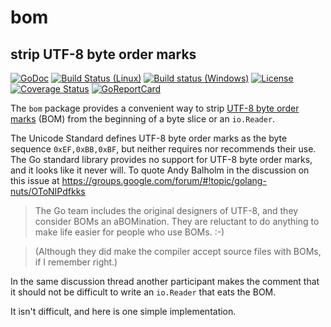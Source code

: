 # bom
## strip UTF-8 byte order marks

[![GoDoc](https://godoc.org/github.com/spkg/bom?status.svg)](https://godoc.org/github.com/spkg/bom)
[![Build Status (Linux)](https://travis-ci.org/spkg/bom.svg?branch=master)](https://travis-ci.org/spkg/bom)
[![Build status (Windows)](https://ci.appveyor.com/api/projects/status/065x7yuc77xicv59?svg=true)](https://ci.appveyor.com/project/jjeffery/bom)
[![License](http://img.shields.io/badge/license-MIT-green.svg?style=flat)](https://raw.githubusercontent.com/spkg/bom/master/LICENSE.md)
[![Coverage Status](https://coveralls.io/repos/github/spkg/bom/badge.svg?branch=master)](https://coveralls.io/github/spkg/bom?branch=master)
[![GoReportCard](http://goreportcard.com/badge/spkg/bom)](http://goreportcard.com/report/spkg/bom)


The `bom` package provides a convenient way to strip [UTF-8 byte order marks](https://en.wikipedia.org/wiki/Byte_order_mark#UTF-8)
(BOM) from the beginning of a byte slice or an `io.Reader`.

The Unicode Standard defines UTF-8 byte order marks as the byte sequence `0xEF,0xBB,0xBF`, but neither requires nor recommends their use.
The Go standard library provides no support for UTF-8 byte order marks, and it looks like it never will. To quote Andy Balholm in the
discussion on this issue at https://groups.google.com/forum/#!topic/golang-nuts/OToNIPdfkks

>  The Go team includes the original designers of UTF-8, and they consider BOMs an aBOMination.
  They are reluctant to do anything to make life easier for people who use BOMs. :-)

>  (Although they did make the compiler accept source files with BOMs, if I remember right.)

In the same discussion thread another participant makes the comment that it should not be difficult to write
an `io.Reader` that eats the BOM.

It isn't difficult, and here is one simple implementation.


